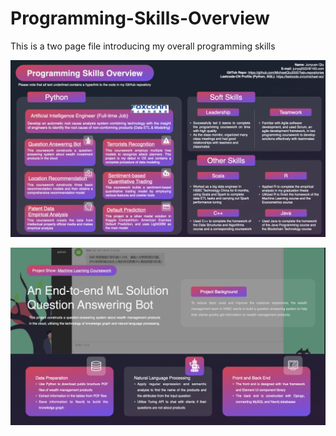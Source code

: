 # Programming-Skills-Overview
This is a two page file introducing my overall programming skills

![First Page](images/showcase.001.jpeg)

![Second Page](images/showcase.002.jpeg)

